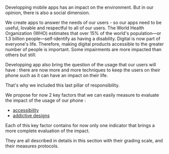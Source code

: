 Developping mobile apps has an impact on the environment. But in our opinion, there is also a social dimension.

We create apps to answer the needs of our users - so our apps need to be useful, lovable and respectful to all of our users.
The World Health Organization (WHO) estimates that over 15% of the world's population—or 1.3 billion people—self-identify as having a disability. Digital is now part of everyone's life. Therefore, making digital products accessible to the greater number of people is important. Some impairments are more impacted than others but still.

Developping app also bring the question of the usage that our users will have : there are now more and more techniques to keep the users on their phone such as it can have an impact on their life.

That's why we included this last pillar of responsibility.

We propose for now 2 key factors that we can easily measure to evaluate the impact of the usage of our phone :

- [accessibility](./accessibility/)
- [addictive designs](./addictiveDesigns/)

Each of this key factor contains for now only one indicator that brings a more complete evaluation of the impact.

They are all described in details in this section with their grading scale, and their measures protocols.
